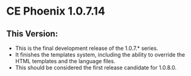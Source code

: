 # CE Phoenix 1.0.7.14
## This Version:
* This is the final development release of the 1.0.7.* series.
* It finishes the templates system, including the ability to override the HTML templates and the language files.
* This should be considered the first release candidate for 1.0.8.0.
